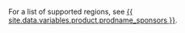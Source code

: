 For a list of supported regions, see [{{ site.data.variables.product.prodname_sponsors }}](https://github.com/sponsors#countries).
